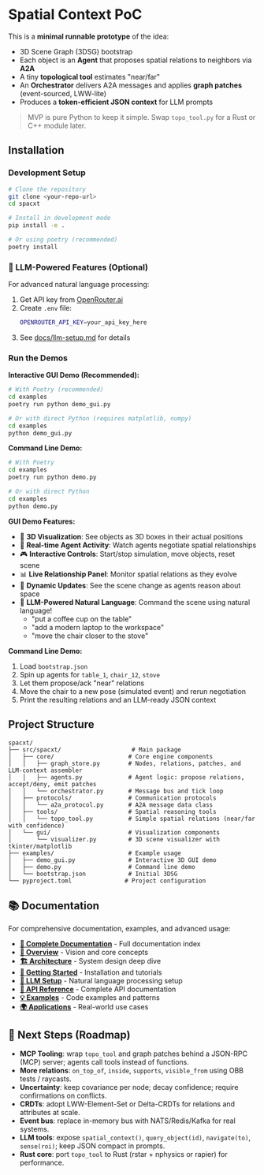 
# Spatial Context PoC

This is a **minimal runnable prototype** of the idea:
- 3D Scene Graph (3DSG) bootstrap
- Each object is an **Agent** that proposes spatial relations to neighbors via **A2A**
- A tiny **topological tool** estimates "near/far"
- An **Orchestrator** delivers A2A messages and applies **graph patches** (event-sourced, LWW-lite)
- Produces a **token-efficient JSON context** for LLM prompts

> MVP is pure Python to keep it simple. Swap `topo_tool.py` for a Rust or C++ module later.

## Installation

### Development Setup

```bash
# Clone the repository
git clone <your-repo-url>
cd spacxt

# Install in development mode
pip install -e .

# Or using poetry (recommended)
poetry install
```

### 🧠 LLM-Powered Features (Optional)

For advanced natural language processing:

1. Get API key from [OpenRouter.ai](https://openrouter.ai/)
2. Create `.env` file:
   ```bash
   OPENROUTER_API_KEY=your_api_key_here
   ```
3. See [docs/llm-setup.md](docs/llm-setup.md) for details

### Run the Demos

**Interactive GUI Demo (Recommended):**
```bash
# With Poetry (recommended)
cd examples
poetry run python demo_gui.py

# Or with direct Python (requires matplotlib, numpy)
cd examples
python demo_gui.py
```

**Command Line Demo:**
```bash
# With Poetry
cd examples
poetry run python demo.py

# Or with direct Python
cd examples
python demo.py
```

**GUI Demo Features:**
- 🎯 **3D Visualization**: See objects as 3D boxes in their actual positions
- 🤖 **Real-time Agent Activity**: Watch agents negotiate spatial relationships
- 🎮 **Interactive Controls**: Start/stop simulation, move objects, reset scene
- 📊 **Live Relationship Panel**: Monitor spatial relations as they evolve
- 🔄 **Dynamic Updates**: See the scene change as agents reason about space
- 🧠 **LLM-Powered Natural Language**: Command the scene using natural language!
  - "put a coffee cup on the table"
  - "add a modern laptop to the workspace"
  - "move the chair closer to the stove"

**Command Line Demo:**
1. Load `bootstrap.json`
2. Spin up agents for `table_1`, `chair_12`, `stove`
3. Let them propose/ack "near" relations
4. Move the chair to a new pose (simulated event) and rerun negotiation
5. Print the resulting relations and an LLM-ready JSON context

## Project Structure

```
spacxt/
├── src/spacxt/                    # Main package
│   ├── core/                     # Core engine components
│   │   ├── graph_store.py        # Nodes, relations, patches, and LLM-context assembler
│   │   ├── agents.py             # Agent logic: propose relations, accept/deny, emit patches
│   │   └── orchestrator.py       # Message bus and tick loop
│   ├── protocols/                # Communication protocols
│   │   └── a2a_protocol.py       # A2A message data class
│   ├── tools/                    # Spatial reasoning tools
│   │   └── topo_tool.py          # Simple spatial relations (near/far with confidence)
│   └── gui/                      # Visualization components
│       └── visualizer.py         # 3D scene visualizer with tkinter/matplotlib
├── examples/                     # Example usage
│   ├── demo_gui.py               # Interactive 3D GUI demo
│   ├── demo.py                   # Command line demo
│   └── bootstrap.json            # Initial 3DSG
└── pyproject.toml               # Project configuration
```

## 📚 Documentation

For comprehensive documentation, examples, and advanced usage:

- **[📖 Complete Documentation](docs/README.md)** - Full documentation index
- **[🎯 Overview](docs/overview.md)** - Vision and core concepts
- **[🏗️ Architecture](docs/architecture.md)** - System design deep dive
- **[🚀 Getting Started](docs/getting-started.md)** - Installation and tutorials
- **[🧠 LLM Setup](docs/llm-setup.md)** - Natural language processing setup
- **[🔧 API Reference](docs/api-reference.md)** - Complete API documentation
- **[💡 Examples](docs/examples.md)** - Code examples and patterns
- **[🌍 Applications](docs/applications.md)** - Real-world use cases

## 🚀 Next Steps (Roadmap)

- **MCP Tooling**: wrap `topo_tool` and graph patches behind a JSON-RPC (MCP) server; agents call tools instead of functions.
- **More relations**: `on_top_of`, `inside`, `supports`, `visible_from` using OBB tests / raycasts.
- **Uncertainty**: keep covariance per node; decay confidence; require confirmations on conflicts.
- **CRDTs**: adopt LWW-Element-Set or Delta-CRDTs for relations and attributes at scale.
- **Event bus**: replace in-memory bus with NATS/Redis/Kafka for real systems.
- **LLM tools**: expose `spatial_context()`, `query_object(id)`, `navigate(to)`, `sense(roi)`; keep JSON compact in prompts.
- **Rust core**: port `topo_tool` to Rust (rstar + nphysics or rapier) for performance.

